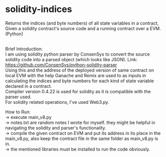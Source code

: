 # solidity-indices<br /> 
Returns the indices (and byte numbers) of all state variables in a contract, Given a solidity contract's source code and a running contract over a EVM. (Python)<br /> <br /> 

Brief Introduction:<br /> 
I am using solidity python parser by ConsenSys to convert the source solidity code into a parsed object (which looks like JSON). Link: https://github.com/ConsenSys/python-solidity-parser<br /> 
Using this and the address of the deployed version of same contract on local EVM with the help Ganache and Remix are used to as inputs in calculating the indices and byte numbers for each kind of state variable declared in a contract.<br /> 
Compiler version 0.4.22 is used for solidity as it is compatible with the parser used.<br /> 
For solidity related operations, I've used Web3.py.<br /> 

How to Run:<br /> 
-> execute main_v8.py<br /> 
-> notes.txt are random notes I wrote for myself. they might be helpful in navigating the solidity and parser's functionality.<br /> 
-> compile the given contract on EVM and put its address in its place in the main_v8.py, also keep the contract file in the same folder as main_v8.py is in. <br /> 
-> the mentioned libraries must be installed to run the code obviously.

